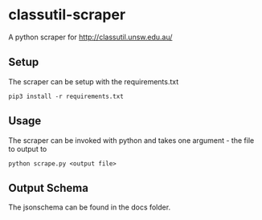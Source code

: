 # classutil-scraper
A python scraper for http://classutil.unsw.edu.au/

Setup
---
The scraper can be setup with the requirements.txt

```
pip3 install -r requirements.txt
```

Usage
---
The scraper can be invoked with python and takes one argument - the file to output to

```
python scrape.py <output file>
```

Output Schema
---
The jsonschema can be found in the docs folder.
